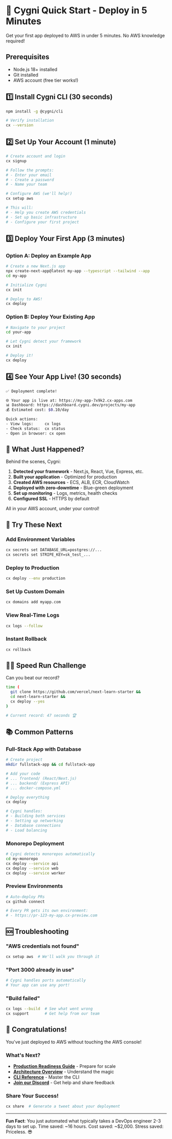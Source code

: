 # 🚀 Cygni Quick Start - Deploy in 5 Minutes

Get your first app deployed to AWS in under 5 minutes. No AWS knowledge required!

## Prerequisites

- Node.js 18+ installed
- Git installed
- AWS account (free tier works!)

## 1️⃣ Install Cygni CLI (30 seconds)

```bash
npm install -g @cygni/cli

# Verify installation
cx --version
```

## 2️⃣ Set Up Your Account (1 minute)

```bash
# Create account and login
cx signup

# Follow the prompts:
# - Enter your email
# - Create a password
# - Name your team

# Configure AWS (we'll help!)
cx setup aws

# This will:
# - Help you create AWS credentials
# - Set up basic infrastructure
# - Configure your first project
```

## 3️⃣ Deploy Your First App (3 minutes)

### Option A: Deploy an Example App

```bash
# Create a new Next.js app
npx create-next-app@latest my-app --typescript --tailwind --app
cd my-app

# Initialize Cygni
cx init

# Deploy to AWS!
cx deploy
```

### Option B: Deploy Your Existing App

```bash
# Navigate to your project
cd your-app

# Let Cygni detect your framework
cx init

# Deploy it!
cx deploy
```

## 4️⃣ See Your App Live! (30 seconds)

```bash
✅ Deployment complete!

🌐 Your app is live at: https://my-app-7x9k2.cx-apps.com
📊 Dashboard: https://dashboard.cygni.dev/projects/my-app
💰 Estimated cost: $0.10/day

Quick actions:
- View logs:     cx logs
- Check status:  cx status
- Open in browser: cx open
```

## 🎯 What Just Happened?

Behind the scenes, Cygni:

1. **Detected your framework** - Next.js, React, Vue, Express, etc.
2. **Built your application** - Optimized for production
3. **Created AWS resources** - ECS, ALB, ECR, CloudWatch
4. **Deployed with zero-downtime** - Blue-green deployment
5. **Set up monitoring** - Logs, metrics, health checks
6. **Configured SSL** - HTTPS by default

All in your AWS account, under your control!

## 🎪 Try These Next

### Add Environment Variables

```bash
cx secrets set DATABASE_URL=postgres://...
cx secrets set STRIPE_KEY=sk_test_...
```

### Deploy to Production

```bash
cx deploy --env production
```

### Set Up Custom Domain

```bash
cx domains add myapp.com
```

### View Real-Time Logs

```bash
cx logs --follow
```

### Instant Rollback

```bash
cx rollback
```

## 🏃‍♂️ Speed Run Challenge

Can you beat our record?

```bash
time (
  git clone https://github.com/vercel/next-learn-starter &&
  cd next-learn-starter &&
  cx deploy --yes
)

# Current record: 47 seconds 🏆
```

## 📚 Common Patterns

### Full-Stack App with Database

```bash
# Create project
mkdir fullstack-app && cd fullstack-app

# Add your code
# ... frontend/ (React/Next.js)
# ... backend/ (Express API)
# ... docker-compose.yml

# Deploy everything
cx deploy

# Cygni handles:
# - Building both services
# - Setting up networking
# - Database connections
# - Load balancing
```

### Monorepo Deployment

```bash
# Cygni detects monorepos automatically
cd my-monorepo
cx deploy --service api
cx deploy --service web
cx deploy --service worker
```

### Preview Environments

```bash
# Auto-deploy PRs
cx github connect

# Every PR gets its own environment:
# - https://pr-123-my-app.cx-preview.com
```

## 🆘 Troubleshooting

### "AWS credentials not found"

```bash
cx setup aws  # We'll walk you through it
```

### "Port 3000 already in use"

```bash
# Cygni handles ports automatically
# Your app can use any port!
```

### "Build failed"

```bash
cx logs --build  # See what went wrong
cx support       # Get help from our team
```

## 🎉 Congratulations!

You've just deployed to AWS without touching the AWS console!

### What's Next?

- **[Production Readiness Guide](PRODUCTION_READINESS.md)** - Prepare for scale
- **[Architecture Overview](docs/ARCHITECTURE_OVERVIEW.md)** - Understand the magic
- **[CLI Reference](packages/cli/docs/COMMAND_REFERENCE.md)** - Master the CLI
- **[Join our Discord](https://discord.gg/cygni)** - Get help and share feedback

### Share Your Success!

```bash
cx share  # Generate a tweet about your deployment
```

---

**Fun Fact**: You just automated what typically takes a DevOps engineer 2-3 days to set up. Time saved: ~16 hours. Cost saved: ~$2,000. Stress saved: Priceless. 😎
